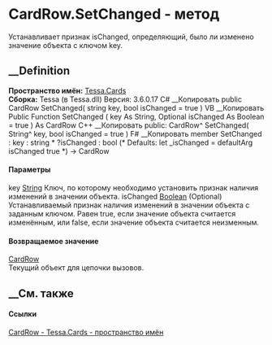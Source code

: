 # CardRow.SetChanged - метод
Устанавливает признак isChanged, определяющий, было ли изменено значение
объекта с ключом key.
## __Definition
 **Пространство имён:** [Tessa.Cards](N_Tessa_Cards.htm)  
 **Сборка:** Tessa (в Tessa.dll) Версия: 3.6.0.17
C# __Копировать
     public CardRow SetChanged(
    	string key,
    	bool isChanged = true
    )
VB __Копировать
     Public Function SetChanged ( 
    	key As String,
    	Optional isChanged As Boolean = true
    ) As CardRow
C++ __Копировать
     public:
    CardRow^ SetChanged(
    	String^ key, 
    	bool isChanged = true
    )
F# __Копировать
     member SetChanged : 
            key : string * 
            ?isChanged : bool 
    (* Defaults:
            let _isChanged = defaultArg isChanged true
    *)
    -> CardRow 
#### Параметры
key [String](https://learn.microsoft.com/dotnet/api/system.string)
    Ключ, по которому необходимо установить признак наличия изменений в значении объекта.
isChanged [Boolean](https://learn.microsoft.com/dotnet/api/system.boolean)
(Optional)
Устанавливаемый признак наличия изменений в значении объекта с заданным
ключом.
Равен true, если значение объекта считается изменённым, или false, если
значение объекта считается неизменным.
#### Возвращаемое значение
[CardRow](T_Tessa_Cards_CardRow.htm)  
Текущий объект для цепочки вызовов.
##  __См. также
#### Ссылки
[CardRow - ](T_Tessa_Cards_CardRow.htm)
[Tessa.Cards - пространство имён](N_Tessa_Cards.htm)
